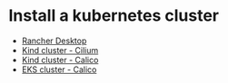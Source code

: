 # Install a kubernetes cluster
* [Rancher Desktop](https://rancherdesktop.io/)
* [Kind cluster - Cilium](kind_cilium.md)
* [Kind cluster - Calico](kind_calico.md)
* [EKS cluster - Calico](eks_cluster.md)
